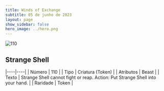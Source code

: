 ```yaml
---
title: Winds of Exchange
subtitle: 05 de junho de 2023
layout: page
show_sidebar: false
hero_image: ../hero.png
---
```


![110](https://mastervault-storage-prod.s3.amazonaws.com/media/card_front/en/600_110_b90b0062841d_en.png)


## Strange Shell

|----|----|
| Número | 110 |
| Tipo | Criatura (Token) |
| Atributos | Beast |
| Texto | Strange Shell cannot fight or reap. Action: Put Strange Shell into your hand. |
| Raridade | Token |
